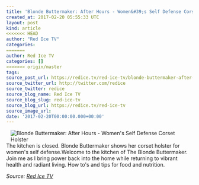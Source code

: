 ```yaml
---
title: 'Blonde Buttermaker: After Hours - Women&#39;s Self Defense Corset Holster'
created_at: 2017-02-20 05:55:33 UTC
layout: post
kind: article
<<<<<<< HEAD
author: "Red Ice TV"
categories: 
=======
author: Red Ice TV
categories: []
>>>>>>> origin/master
tags: 
source_post_url: https://redice.tv/red-ice-tv/blonde-buttermaker-after-hours-womens-self-defense-corset-holster
source_twitter_url: http://twitter.com/redice
source_twitter: redice
source_blog_name: Red Ice TV
source_blog_slug: red-ice-tv
source_blog_url: https://redice.tv/red-ice-tv
source_image_url: 
date: '2017-02-20T00:00:00.000+00:00'
---
```

<img align="left" hspace="12" alt="Blonde Buttermaker: After Hours - Women&#039;s Self Defense Corset Holster" src="https://rdice.net/a/c/t/17/BBM-AH-ep1-Holster.9cd7b47f.jpg"> The kitchen is closed. Blonde Buttermaker shows her corset holster for women's self defense.Welcome to the kitchen of The Blonde Buttermaker. Join me as I bring power back into the home while returning to vibrant health and radiant living. How to's and tips for food and nutrition.<div class="">
    <i>Source: <a href="https://redice.tv/red-ice-tv">Red Ice TV</a></i>
</div>
